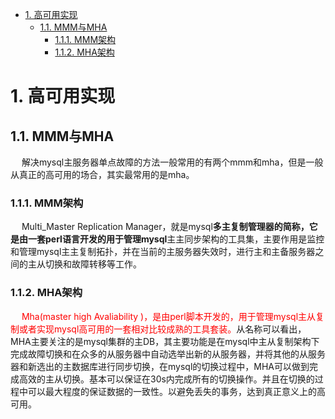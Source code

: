 
<!-- TOC -->

- [1. 高可用实现](#1-高可用实现)
    - [1.1. MMM与MHA](#11-mmm与mha)
        - [1.1.1. MMM架构](#111-mmm架构)
        - [1.1.2. MHA架构](#112-mha架构)

<!-- /TOC -->


# 1. 高可用实现

<!-- 

MySQL的高可用方案
https://blog.csdn.net/huanglu0314/article/details/124909230

五大常见的MySQL高可用方案
https://www.douban.com/note/706714492/
https://blog.csdn.net/yzj5208/article/details/81288436
https://blog.csdn.net/qq_39720208/article/details/102758662

-->

## 1.1. MMM与MHA 
<!-- 
MMM与MHA的区别
https://blog.csdn.net/LS19990712/article/details/103514624
-->
&emsp; 解决mysql主服务器单点故障的方法一般常用的有两个mmm和mha，但是一般从真正的高可用的场合，其实最常用的是mha。  

### 1.1.1. MMM架构  
&emsp; Multi_Master Replication Manager，就是mysql**多主复制管理器的简称，它是由一套perl语言开发的用于管理mysql**主主同步架构的工具集，主要作用是监控和管理mysql主主复制拓扑，并在当前的主服务器失效时，进行主和主备服务器之间的主从切换和故障转移等工作。  

### 1.1.2. MHA架构  
&emsp; <font color = "red">Mha(master high Avaliability )，是由perl脚本开发的，用于管理mysql主从复制或者实现mysql高可用的一套相对比较成熟的工具套装。</font>从名称可以看出，MHA主要关注的是mysql集群的主DB，其主要功能是在mysql中主从复制架构下完成故障切换和在众多的从服务器中自动选举出新的从服务器，并将其他的从服务器和新选出的主数据库进行同步切换，在mysql的切换过程中，MHA可以做到完成高效的主从切换。基本可以保证在30s内完成所有的切换操作。并且在切换的过程中可以最大程度的保证数据的一致性。以避免丢失的事务，达到真正意义上的高可用。  



  